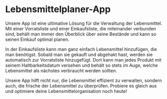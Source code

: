 # Lebensmittelplaner-App 

Unsere App ist eine ultimative Lösung für die Verwaltung der Lebensmittel. Mit einer Vorratsliste und einer Einkaufsliste, die miteinander verbunden sind, behält man immer den Überblick über seine Bestände und kann so seinen Einkauf optimal planen.

In der Einkaufsliste kann man ganz einfach Lebensmittel hinzufügen, die man benötigst. Sobald man sie gekauft und abgehakt hast, werden sie automatisch zur Vorratsliste hinzugefügt. Dort kann man jedes Produkt mit seinem Haltbarkeitsdatum versehen und behält so stets im Auge, welche Lebensmittel als nächstes verbraucht werden sollten.

Unsere App hilft nicht nur, die Lebensmittel effizient zu verwalten, sondern auch, die frische der Lebensmittel zu überprüfen. Probiere es gleich aus und optimiere deine Lebensmittelorganisation noch heute!
